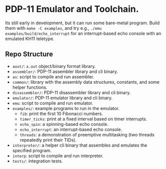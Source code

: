 
# PDP-11 Emulator and Toolchain.

Its still early in development, but it can run some bare-metal program. Build them with `make -C examples`, and try e.g., `./emu examples/build/echo_interrupt` for an interrupt-based echo console with an emulated KH11 teletype.

## Repo Structure

- `aout/`: `a.out` object/binary format library.
- `assembler/`: PDP-11 assembler library and cli binary.
- `as`: script to compile and run assembler.
- `common/`: library with the assembly data structures, constants, and some helper functions.
- `disassembler/`: PDP-11 disassembler library and cli binary.
- `emulator/`: PDP-11 emulator library and cli binary.
- `emu`: script to compile and run emulator.
- `examples/`: example programs to run in the emulator.
    - `fib`: print the first 10 Fibonacci numbers.
    - `timer_ticks`: print at a fixed interval based on timer interrupts.
    - `echo_spin`: a spinning-based echo console.
    - `echo_interrupt`: an interrupt-based echo console.
    - `threads`: a demonstration of preemptive multitasking (two threads repeatedly print their TIDs).
- `interpreter/`: a helper cli binary that assembles and emulates the specified program.
- `interp`: script to compile and run interpreter.
- `tests/`: integration tests.


